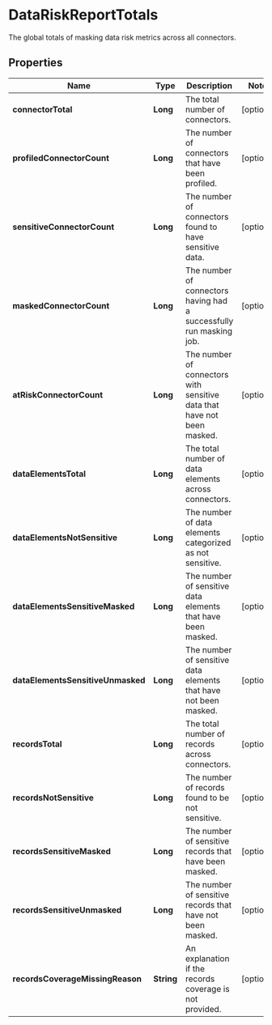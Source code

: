 

# DataRiskReportTotals

The global totals of masking data risk metrics across all connectors.

## Properties

| Name | Type | Description | Notes |
|------------ | ------------- | ------------- | -------------|
|**connectorTotal** | **Long** | The total number of connectors. |  [optional] |
|**profiledConnectorCount** | **Long** | The number of connectors that have been profiled. |  [optional] |
|**sensitiveConnectorCount** | **Long** | The number of connectors found to have sensitive data. |  [optional] |
|**maskedConnectorCount** | **Long** | The number of connectors having had a successfully run masking job. |  [optional] |
|**atRiskConnectorCount** | **Long** | The number of connectors with sensitive data that have not been masked. |  [optional] |
|**dataElementsTotal** | **Long** | The total number of data elements across connectors. |  [optional] |
|**dataElementsNotSensitive** | **Long** | The number of data elements categorized as not sensitive. |  [optional] |
|**dataElementsSensitiveMasked** | **Long** | The number of sensitive data elements that have been masked. |  [optional] |
|**dataElementsSensitiveUnmasked** | **Long** | The number of sensitive data elements that have not been masked. |  [optional] |
|**recordsTotal** | **Long** | The total number of records across connectors. |  [optional] |
|**recordsNotSensitive** | **Long** | The number of records found to be not sensitive. |  [optional] |
|**recordsSensitiveMasked** | **Long** | The number of sensitive records that have been masked. |  [optional] |
|**recordsSensitiveUnmasked** | **Long** | The number of sensitive records that have not been masked. |  [optional] |
|**recordsCoverageMissingReason** | **String** | An explanation if the records coverage is not provided. |  [optional] |



